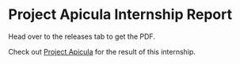 # Project Apicula Internship Report

Head over to the releases tab to get the PDF.

Check out [Project Apicula](https://github.com/pepijndevos/apicula/) for the result of this internship.
